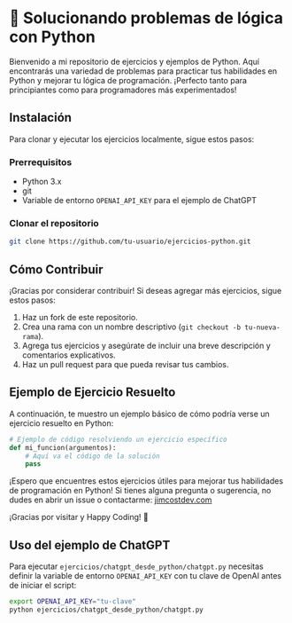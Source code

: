 # 🐍 Solucionando problemas de lógica con Python

Bienvenido a mi repositorio de ejercicios y ejemplos de Python. Aquí encontrarás una variedad de problemas para practicar tus habilidades en Python y mejorar tu lógica de programación. ¡Perfecto tanto para principiantes como para programadores más experimentados!

## Instalación

Para clonar y ejecutar los ejercicios localmente, sigue estos pasos:

### Prerrequisitos

- Python 3.x
- git
- Variable de entorno `OPENAI_API_KEY` para el ejemplo de ChatGPT

### Clonar el repositorio

```bash
git clone https://github.com/tu-usuario/ejercicios-python.git
```

## Cómo Contribuir

¡Gracias por considerar contribuir! Si deseas agregar más ejercicios, sigue estos pasos:
1. Haz un fork de este repositorio.
2. Crea una rama con un nombre descriptivo (`git checkout -b tu-nueva-rama`).
3. Agrega tus ejercicios y asegúrate de incluir una breve descripción y comentarios explicativos.
4. Haz un pull request para que pueda revisar tus cambios.

## Ejemplo de Ejercicio Resuelto
A continuación, te muestro un ejemplo básico de cómo podría verse un ejercicio resuelto en Python:
```python
# Ejemplo de código resolviendo un ejercicio específico
def mi_funcion(argumentos):
    # Aquí va el código de la solución
    pass
```
¡Espero que encuentres estos ejercicios útiles para mejorar tus habilidades de programación en Python! Si tienes alguna pregunta o sugerencia, no dudes en abrir un issue o contactarme: [jimcostdev.com](https://www.jimcostdev.com/)

¡Gracias por visitar y Happy Coding! 🚀

## Uso del ejemplo de ChatGPT

Para ejecutar `ejercicios/chatgpt_desde_python/chatgpt.py` necesitas definir la variable de entorno `OPENAI_API_KEY` con tu clave de OpenAI antes de iniciar el script:

```bash
export OPENAI_API_KEY="tu-clave"
python ejercicios/chatgpt_desde_python/chatgpt.py
```

